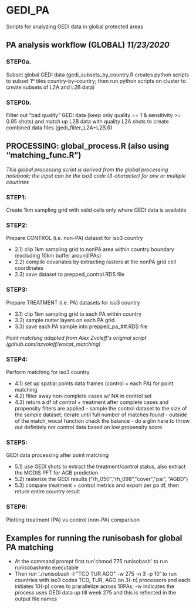 # GEDI_PA
Scripts for analyzing GEDI data in global protected areas

## PA analysis workflow (GLOBAL)  *11/23/2020*

### STEP0a.
Subset global GEDI data (gedi_subsets_by_country.R creates python scripts to subset 1º tiles country-by-country; then run python scripts on cluster to create subsets of L2A and L2B data)
### STEP0b.
Filter out “bad quality” GEDI data (keep only quality == 1 & sensitivity >= 0.95 shots) and match up L2B data with quality L2A shots to create combined data files (gedi_filter_L2A+L2B.R)

## PROCESSING: global_process.R (also using “matching_func.R”)

*This global processing script is derived from the global processing notebook; the input can be the iso3 code (3-character) for one or multiple countries* 

### STEP1:
Create 1km sampling grid with valid cells only where GEDI data is available

### STEP2:
Prepare CONTROL (i.e. non-PA) dataset for iso3 country
- 2.1) clip 1km sampling grid to nonPA area within country boundary (excluding 10km buffer around PAs)
- 2.2) compile covariates by extracting rasters at the nonPA grid cell coordinates
- 2.3) save dataset to prepped_control.RDS file

### STEP3:
Prepare TREATMENT (i.e. PA) datasets for iso3 country
- 3.1) clip 1km sampling grid to each PA within country
- 3.2) sample raster layers on each PA grid
- 3.3) save each PA sample into prepped_pa_##.RDS file

*Point matching adapted from Alex Zvoleff's original script (github.com/azvoleff/wocat_matching)*

### STEP4:
Perform matching for iso3 country
- 4.1) set up spatial points data frames (control + each PA) for point matching
- 4.2) filter away non-complete cases w/ NA in control set
- 4.3) return a df of control + treatment after complete cases and propensity filters are applied
          - sample the control dataset to the size of the sample dataset; iterate until full number of matches found
          - outside of the match_wocat function check the balance
          - do a glm here to throw out definitely not control data based on low propensity score

### STEP5:
GEDI data processing after point matching
- 5.1) use GEDI shots to extract the treatment/control status, also extract the MODIS PFT for AGB prediction 
- 5.2) rasterize the GEDI results ("rh_050","rh_098","cover","pai”, ”AGBD”)
- 5.3) compare treatment + control metrics and export per pa df, then return entire country result 

### STEP6:
Plotting treatment (PA) vs control (non-PA) comparison


## Examples for running the runisobash for global PA matching 
- At the command prompt first run'chmod 775 runisobash' to run runisobashinto executable 
- Then run './runisobash -l "TCD TUR AGO" -w 275 -n 3 -p 10' to run countries with iso3 codes TCD, TUR, AGO on 3(-n) processors and each initiates 10(-p) cores to prarallelize across 10PAs; -w indicates the process uses GEDI data up till week 275 and this is reflected in the output file names
